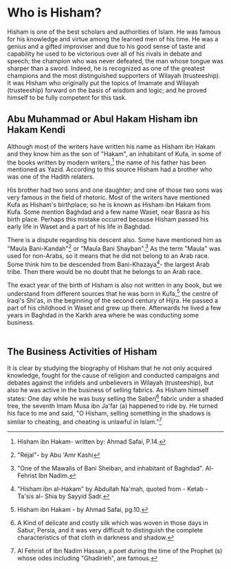 Who is Hisham?
==============

Hisham is one of the best scholars and authorities of Islam. He was
famous for his knowledge and virtue among the learned men of his time.
He was a genius and a gifted improviser and due to his good sense of
taste and capability he used to be victorious over all of his rivals in
debate and speech; the champion who was never defeated, the man whose
tongue was sharper than a sword. Indeed, he is recognized as one of the
greatest champions and the most distinguished supporters of Wilayah
(trusteeship). It was Hisham who originally put the topics of Imamate
and Wilayah (trusteeship) forward on the basis of wisdom and logic; and
he proved himself to be fully competent for this task.

Abu Muhammad or Abul Hakam Hisham ibn Hakam Kendi
-------------------------------------------------

Although most of the writers have written his name as Hisham ibn Hakam
and they know him as the son of "Hakam", an inhabitant of Kufa, in some
of the books written by modern writers,[^1] the name of his father has
been mentioned as Yazid. According to this source Hisham had a brother
who was one of the Hadith relaters.

His brother had two sons and one daughter; and one of those two sons was
very famous in the field of rhetoric. Most of the writers have mentioned
Kufa as Hisham's birthplace; so he is known as Hisham ibn Hakam from
Kufa. Some mention Baghdad and a few name Waset, near Basra as his birth
place. Perhaps this mistake occurred because Hisham passed his early
life in Waset and a part of his life in Baghdad.

There is a dispute regarding his descent also. Some have mentioned him
as "Maula Bani-Kandah"[^2] or "Maula Bani Shayban".[^3] As the term
"Maula" was used for non-Arabs, so it means that he did not belong to an
Arab race. Some think him to be descended from Bani-Khazaya[^4]- the
largest Arab tribe. Then there would be no doubt that he belongs to an
Arab race.

The exact year of the birth of Hisham is also not written in any book,
but we understand from different sources that he was born in Kufa,[^5]
the centre of Iraqi's Shi'as, in the beginning of the second century of
Hijra. He passed a part of his childhood in Waset and grew up there.
Afterwards he lived a few years in Baghdad in the Karkh area where he
was conducting some business.  
  

The Business Activities of Hisham
---------------------------------

It is clear by studying the biography of Hisham that he not only
acquired knowledge, fought for the cause of religion and conducted
campaigns and debates against the infidels and unbelievers in Wilayah
(trusteeship), but also he was active in the business of selling
fabrics. As Hisham himself states: One day while he was busy selling the
Saberi[^6] fabric under a shaded tree, the seventh Imam Musa ibn Ja'far
(a) happened to ride by. He turned his face to me and said, "O Hisham,
selling something in the shadows is similar to cheating, and cheating is
unlawful in Islam."[^7]

[^1]: Hisham ibn Hakam- written by: Ahmad Safai, P.14.

[^2]: "Rejal"- by Abu 'Amr Kashi

[^3]: "One of the Mawalis of Bani Sheiban, and inhabitant of Baghdad".
Al- Fehrist Ibn Nadim.

[^4]: "Hisham ibn al-Hakam" by Abdullah Na'mah, quoted from - Ketab -
Ta'sis al- Shia by Sayyid Sadr.

[^5]: Hisham ibn Hakam - by Ahmad Safai, pg.10.

[^6]: A Kind of delicate and costly silk which was woven in those days
in Sabur, Persia, and it was very difficult to distinguish the complete
characteristics of that cloth in darkness and shadow.

[^7]: Al Fehrist of Ibn Nadim Hassan, a poet during the time of the
Prophet (s) whose odes including "Ghadirieh", are famous.


